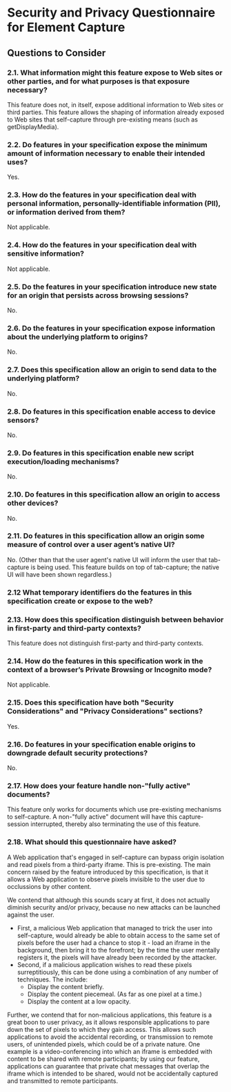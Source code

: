 # Security and Privacy Questionnaire for Element Capture

## Questions to Consider

### 2.1. What information might this feature expose to Web sites or other parties, and for what purposes is that exposure necessary?

This feature does not, in itself, expose additional information to Web sites or third parties. This feature allows the shaping of information already exposed to Web sites that self-capture through pre-existing means (such as getDisplayMedia).

### 2.2. Do features in your specification expose the minimum amount of information necessary to enable their intended uses?

Yes.

### 2.3. How do the features in your specification deal with personal information, personally-identifiable information (PII), or information derived from them?

Not applicable.

### 2.4. How do the features in your specification deal with sensitive information?

Not applicable.

### 2.5. Do the features in your specification introduce new state for an origin that persists across browsing sessions?

No.

### 2.6. Do the features in your specification expose information about the underlying platform to origins?

No.

### 2.7. Does this specification allow an origin to send data to the underlying platform?

No.

### 2.8. Do features in this specification enable access to device sensors?

No.

### 2.9. Do features in this specification enable new script execution/loading mechanisms?

No.

### 2.10. Do features in this specification allow an origin to access other devices?

No.

### 2.11. Do features in this specification allow an origin some measure of control over a user agent’s native UI?

No. (Other than that the user agent's native UI will inform the user that tab-capture is being used. This feature builds on top of tab-capture; the native UI will have been shown regardless.)

### 2.12 What temporary identifiers do the features in this specification create or expose to the web?


### 2.13. How does this specification distinguish between behavior in first-party and third-party contexts?

This feature does not distinguish first-party and third-party contexts.

### 2.14. How do the features in this specification work in the context of a browser’s Private Browsing or Incognito mode?

Not applicable.


### 2.15. Does this specification have both "Security Considerations" and "Privacy Considerations" sections?

Yes.

### 2.16. Do features in your specification enable origins to downgrade default security protections?

No.

### 2.17. How does your feature handle non-"fully active" documents?

This feature only works for documents which use pre-existing mechanisms to self-capture. A non-"fully active" document will have this capture-session interrupted, thereby also terminating the use of this feature.

### 2.18. What should this questionnaire have asked?

A Web application that's engaged in self-capture can bypass origin isolation and read pixels from a third-party iframe. This is pre-existing. The main concern raised by the feature introduced by this specification, is that it allows a Web application to observe pixels invisible to the user due to occlussions by other content.

We contend that although this sounds scary at first, it does not actually diminish security and/or privacy, because no new attacks can be launched against the user.
* First, a malicious Web application that managed to trick the user into self-capture, would already be able to obtain access to the same set of pixels before the user had a chance to stop it - load an iframe in the background, then bring it to the forefront; by the time the user mentally registers it, the pixels will have already been recorded by the attacker.
* Second, if a malicious application wishes to read these pixels surreptitiously, this can be done using a combination of any number of techniques. The include:
   * Display the content briefly.
   * Display the content piecemeal. (As far as one pixel at a time.)
   * Display the content at a low opacity.

Further, we contend that for non-malicious applications, this feature is a great boon to user privacy, as it allows responsible applications to pare down the set of pixels to which they gain access. This allows such applications to avoid the accidental recording, or transmission to remote users, of unintended pixels, which could be of a private nature. One example is a video-conferencing into which an iframe is embedded with content to be shared with remote participants; by using our feature, applications can guarantee that private chat messages that overlap the iframe which is intended to be shared, would not be accidentally captured and transmitted to remote participants.
